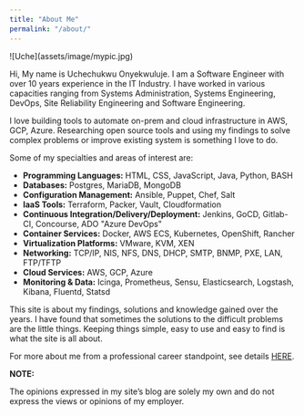 ```yaml
---
title: "About Me"
permalink: "/about/"
---
```


<div class="custom" markdown="1">
![Uche](assets/image/mypic.jpg)
</div>

Hi, My name is Uchechukwu Onyekwuluje. I am a Software Engineer with over 10 years experience in the IT Industry. I have worked in various capacities ranging from Systems Administration, Systems Engineering, DevOps, Site Reliability Engineering and Software Engineering. 

I love building tools to automate on-prem and cloud infrastructure in AWS, GCP, Azure. Researching open source tools and using my findings to solve complex problems or improve existing system is something I love to do. 

Some of my specialties and areas of interest are:

- **Programming Languages:** HTML, CSS, JavaScript, Java, Python, BASH
- **Databases:** Postgres, MariaDB, MongoDB
- **Configuration Management:** Ansible, Puppet, Chef, Salt
- **IaaS Tools:** Terraform, Packer, Vault, Cloudformation
- **Continuous Integration/Delivery/Deployment:** Jenkins, GoCD, Gitlab-CI, Concourse, ADO "Azure DevOps"
- **Container Services:** Docker, AWS ECS, Kubernetes, OpenShift, Rancher
- **Virtualization Platforms:** VMware, KVM, XEN
- **Networking:** TCP/IP, NIS, NFS, DNS, DHCP, SMTP, BNMP, PXE, LAN, FTP/TFTP
- **Cloud Services:** AWS, GCP, Azure
- **Monitoring & Data:** Icinga, Prometheus, Sensu, Elasticsearch, Logstash, Kibana, Fluentd, Statsd 

This site is about my findings, solutions and knowledge gained over the years. I have found that sometimes the solutions to the 
difficult problems are the little things. Keeping things simple, easy to use and easy to find is what the site is all about.

For more about me from a professional career standpoint, see details
<a href="https://www.linkedin.com/in/uchechukwu-onyekwuluje-sde" target="_blank">HERE</a>.

**NOTE:**

The opinions expressed in my site’s blog are solely my own and do not express the views or opinions of my employer.
